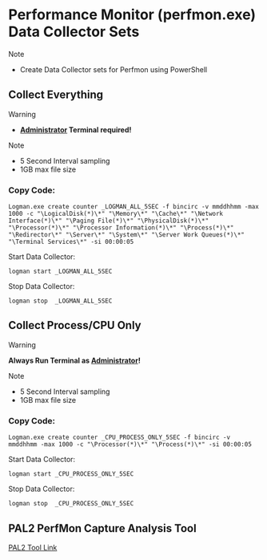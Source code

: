 # Performance Monitor (perfmon.exe) Data Collector Sets

> [!NOTE]
> - Create Data Collector sets for Perfmon using PowerShell

## Collect Everything
> [!WARNING]
> - **<ins>Administrator</ins> Terminal required!**

> [!NOTE]
> - 5 Second Interval sampling
> - 1GB max file size

### Copy Code:
```
Logman.exe create counter _LOGMAN_ALL_5SEC -f bincirc -v mmddhhmm -max 1000 -c "\LogicalDisk(*)\*" "\Memory\*" "\Cache\*" "\Network Interface(*)\*" "\Paging File(*)\*" "\PhysicalDisk(*)\*" "\Processor(*)\*" "\Processor Information(*)\*" "\Process(*)\*" "\Redirector\*" "\Server\*" "\System\*" "\Server Work Queues(*)\*" "\Terminal Services\*" -si 00:00:05 
```
Start Data Collector: 
```
logman start _LOGMAN_ALL_5SEC
```
Stop Data Collector:
```
logman stop  _LOGMAN_ALL_5SEC
```




## Collect Process/CPU Only
> [!WARNING]
> **Always Run Terminal as <ins>Administrator</ins>!**

> [!NOTE]
> - 5 Second Interval sampling
> - 1GB max file size

### Copy Code: 
```
Logman.exe create counter _CPU_PROCESS_ONLY_5SEC -f bincirc -v mmddhhmm -max 1000 -c "\Processor(*)\*" "\Process(*)\*" -si 00:00:05 
```

Start Data Collector:
```
logman start _CPU_PROCESS_ONLY_5SEC
```

Stop Data Collector:
```
logman stop  _CPU_PROCESS_ONLY_5SEC
```


## PAL2 PerfMon Capture Analysis Tool
[PAL2 Tool Link](https://github.com/clinthuffman/PAL) 
